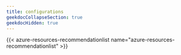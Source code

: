 ```yaml
---
title: configurations
geekdocCollapseSection: true
geekdocHidden: true
---
```


{{< azure-resources-recommendationlist name="azure-resources-recommendationlist" >}}
